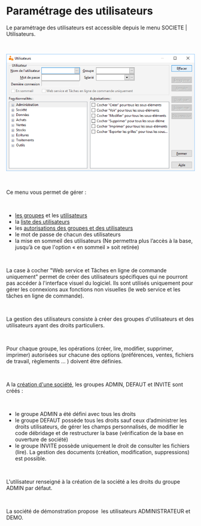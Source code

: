 # Paramétrage des utilisateurs



Le paramétrage des utilisateurs est accessible depuis le menu SOCIETE | Utilisateurs.


 


![](../../assets/images/Utilisateurs/1/UtilisateurVide.png)


 


Ce menu vous permet de gérer :


 


* [les groupes](Introduction.md) et les [utilisateurs](Introduction.md)
* la [liste des utilisateurs](../3/ListeUtilisateurs.md)
* les [autorisations des groupes 
 et des utilisateurs](../4/Autorisations.md)
* le mot de passe de chacun des utilisateurs
* la mise en sommeil des utilisateurs (Ne permettra plus l’accès 
 à la base, jusqu’à ce que l'option « en sommeil » soit retirée)


 


La case à cocher "Web service et Tâches en ligne de commande uniquement" 
 permet de créer des utilisateurs spécifiques qui ne pourront pas accéder 
 à l'interface visuel du logiciel. Ils sont utilisés uniquement pour gérer 
 les connexions aux fonctions non visuelles (le web service et les tâches 
 en ligne de commande).


 


La gestion des utilisateurs consiste à créer des groupes d'utilisateurs 
 et des utilisateurs ayant des droits particuliers.


 


Pour chaque groupe, les opérations (créer, lire, modifier, supprimer, 
 imprimer) autorisées sur chacune des options (préférences, ventes, fichiers 
 de travail, règlements ... ) doivent être définies.


 


A la [création d'une 
 société](../../Nouvelle/1/CreerNouvelleSociete.md), les groupes ADMIN, DEFAUT et INVITE sont créés :


 


* le groupe ADMIN a été défini avec tous les droits
* le groupe DEFAUT possède tous les droits sauf ceux d’administrer 
 les droits utilisateurs, de gérer les champs personnalisés, de modifier 
 le code débridage et de restructurer la base (vérification de la base 
 en ouverture de société)
* le groupe INVITE possède uniquement le droit de consulter les 
 fichiers (lire). La gestion des documents (création, modification, 
 suppressions) est possible.


 


L'utilisateur renseigné à la création de la société a les droits du 
 groupe ADMIN par défaut.


 


La société de démonstration propose  les utilisateurs ADMINISTRATEUR 
 et DEMO.


